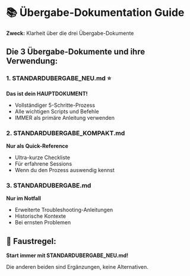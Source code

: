 # 📚 Übergabe-Dokumentation Guide

**Zweck:** Klarheit über die drei Übergabe-Dokumente

## Die 3 Übergabe-Dokumente und ihre Verwendung:

### 1. **STANDARDUBERGABE_NEU.md** ⭐
**Das ist dein HAUPTDOKUMENT!**
- Vollständiger 5-Schritte-Prozess
- Alle wichtigen Scripts und Befehle
- IMMER als primäre Anleitung verwenden

### 2. **STANDARDUBERGABE_KOMPAKT.md**
**Nur als Quick-Reference**
- Ultra-kurze Checkliste
- Für erfahrene Sessions
- Wenn du den Prozess auswendig kennst

### 3. **STANDARDUBERGABE.md**
**Nur im Notfall**
- Erweiterte Troubleshooting-Anleitungen
- Historische Kontexte
- Bei ernsten Problemen

## 🎯 Faustregel:

**Start immer mit STANDARDUBERGABE_NEU.md!**

Die anderen beiden sind Ergänzungen, keine Alternativen.